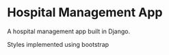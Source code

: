 # Hospital Management App
A hospital management app built in Django.


Styles implemented using bootstrap
